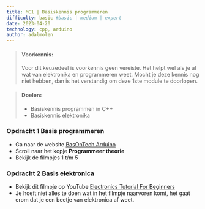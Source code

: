 ```yaml
---
title: MC1 | Basiskennis programmeren
difficulty: basic #basic | medium | expert
date: 2023-04-20
technology: cpp, arduino
author: adalmolen
---
```


> #### Voorkennis:  
> Voor dit keuzedeel is voorkennis geen vereiste. Het helpt wel als je al wat van elektronika en programmeren weet. Mocht je deze kennis nog niet hebben, dan is het verstandig om deze 1ste module te doorlopen.

> #### Doelen:  
> * Basiskennis programmen in C++
> * Basiskennis elektronika

### Opdracht 1 Basis programmeren
* Ga naar de website [BasOnTech Arduino](https://basontech.nl/arduino/)
* Scroll naar het kopje **Programmeer theorie**
* Bekijk de filmpjes 1 t/m 5

### Opdracht 2 Basis elektronica
* Bekijk dit filmpje op YouTube [Electronics Tutorial For Beginners](https://www.youtube.com/watch?v=czjAfnHgmu4)
* Je hoeft niet alles te doen wat in het filmpje naarvoren komt, het gaat erom dat je een beetje van elektronica af weet.